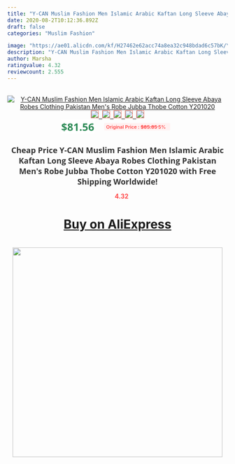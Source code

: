 ```yaml
---
title: "Y-CAN Muslim Fashion Men Islamic Arabic Kaftan Long Sleeve Abaya Robes Clothing Pakistan Men's Robe Jubba Thobe Cotton Y201020"
date: 2020-08-2T10:12:36.892Z
draft: false
categories: "Muslim Fashion"

image: "https://ae01.alicdn.com/kf/H27462e62acc74a8ea32c948bdad6c57bK/Y-CAN-Muslim-Fashion-Men-Islamic-Arabic-Kaftan-Long-Sleeve-Abaya-Robes-Clothing-Pakistan-Men-s.jpg"
description: "Y-CAN Muslim Fashion Men Islamic Arabic Kaftan Long Sleeve Abaya Robes Clothing Pakistan Men's Robe Jubba Thobe Cotton Y201020"
author: Marsha
ratingvalue: 4.32
reviewcount: 2.555
---
```

<br>
<div style="text-align: center;">
<a href="https://s.click.aliexpress.com/e/_AfWkLx" target="_blank" rel="nofollow noopener noreferrer"><img alt="Y-CAN Muslim Fashion Men Islamic Arabic Kaftan Long Sleeve Abaya Robes Clothing Pakistan Men's Robe Jubba Thobe Cotton Y201020" class="magnifier-image" src="https://ae01.alicdn.com/kf/H27462e62acc74a8ea32c948bdad6c57bK/Y-CAN-Muslim-Fashion-Men-Islamic-Arabic-Kaftan-Long-Sleeve-Abaya-Robes-Clothing-Pakistan-Men-s.jpg_640x640.jpg">
<br>
<img style="border:1px solid salmon" src="https://ae01.alicdn.com/kf/H27462e62acc74a8ea32c948bdad6c57bK/Y-CAN-Muslim-Fashion-Men-Islamic-Arabic-Kaftan-Long-Sleeve-Abaya-Robes-Clothing-Pakistan-Men-s.jpg_120x120.jpg">&nbsp;&nbsp;<img style="border:1px solid salmon" src="https://ae01.alicdn.com/kf/Hd2e16e76bcb04d0b958d718271988c89R/Y-CAN-Muslim-Fashion-Men-Islamic-Arabic-Kaftan-Long-Sleeve-Abaya-Robes-Clothing-Pakistan-Men-s.jpg_120x120.jpg">&nbsp;&nbsp;<img style="border:1px solid salmon" src="https://ae01.alicdn.com/kf/H051c78e5d39e4af38d53834996c9020bE/Y-CAN-Muslim-Fashion-Men-Islamic-Arabic-Kaftan-Long-Sleeve-Abaya-Robes-Clothing-Pakistan-Men-s.jpg_120x120.jpg">&nbsp;&nbsp;<img style="border:1px solid salmon" src="https://ae01.alicdn.com/kf/Hd37ca8195bbf41cba0f12985aaf7f322p/Y-CAN-Muslim-Fashion-Men-Islamic-Arabic-Kaftan-Long-Sleeve-Abaya-Robes-Clothing-Pakistan-Men-s.jpg_120x120.jpg">&nbsp;&nbsp;<img style="border:1px solid salmon" src="https://ae01.alicdn.com/kf/Hcd92079d90fe4545aacf1d7df945ce0br/Y-CAN-Muslim-Fashion-Men-Islamic-Arabic-Kaftan-Long-Sleeve-Abaya-Robes-Clothing-Pakistan-Men-s.jpg_120x120.jpg"></a></div><br0>
<div style="text-align: center;"><span style="background-color: white; border: 0px; box-sizing: border-box; color: seagreen; display: inline-block; font-family: &quot;open sans&quot; , &quot;arial&quot; , &quot;helvetica&quot; , sans-serif , &quot;heiti&quot;; font-size: 24px; font-stretch: inherit; font-weight: 700; line-height: inherit; margin: 0px 10px 0px 0px; padding: 0px; vertical-align: middle;">$81.56 </span>
<span style="background: rgb(255 , 241 , 241); border-radius: 3px; border: 0px; box-sizing: border-box; color: #ff4747; display: inline-block; font-family: inherit; font-size: 12px; font-stretch: inherit; font-style: inherit; font-variant: inherit; font-weight: 600; line-height: inherit; margin: 0px; padding: 2px 5px; transform: scale(0.9); vertical-align: middle;">Original Price : <b style="text-decoration: line-through;">$85.85 </b> 5%&nbsp;&nbsp;</span></div>
<h1 style="color: #333333; display: inline-block; font-family: &quot;open sans&quot; , &quot;arial&quot; , &quot;helvetica&quot; , sans-serif , &quot;heiti&quot;; font-size: 18px; font-stretch: inherit; font-weight: 700; text-align: center;">Cheap Price Y-CAN Muslim Fashion Men Islamic Arabic Kaftan Long Sleeve Abaya Robes Clothing Pakistan Men's Robe Jubba Thobe Cotton Y201020 with Free Shipping Worldwide!</h1>
<div style="color: #ff4747; text-align: center;">
<img src="https://4.bp.blogspot.com/-M0ZcTcb-5uY/XleCXlxnR4I/AAAAAAAAAEc/OrjgMkXV1oMQFaCRZj5HQwOCBcu3w1FegCPcBGAYYCw/s1600/star.png" style="height: 15px;">&nbsp;<b>4.32</b></div>
<div class="button_cont" align="center"><a class="buynow_a" href="https://s.click.aliexpress.com/e/_AfWkLx" target="_blank" rel="nofollow noopener noreferrer"><H1>Buy on AliExpress</H1></a></div><br>
<div class="separator" style="clear: both; text-align: center;">
<img src="https://lh3.googleusercontent.com/-pTy5HemUv9M/XlePHvY0dAI/AAAAAAAAAE4/0nX5iRUoIWY8eMW9Dpxeirr157OZliDIgCLcBGAsYHQ/s1600/badge.gif" width="480">
</div>
